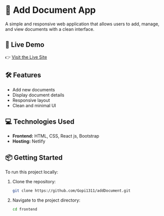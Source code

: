 # 📄 Add Document App

A simple and responsive web application that allows users to add, manage, and view documents with a clean interface.

## 🚀 Live Demo

👉 [Visit the Live Site](https://add-document.netlify.app/)

## 🛠 Features

- Add new documents
- Display document details
- Responsive layout
- Clean and minimal UI

## 💻 Technologies Used

- **Frontend:** HTML, CSS, React js, Bootstrap
- **Hosting:** Netlify

## 📦 Getting Started

To run this project locally:

1. Clone the repository:
   ```bash
   git clone https://github.com/Gopi1311/addDocument.git
2. Navigate to the project directory:
   ```bash
   cd frontend   

